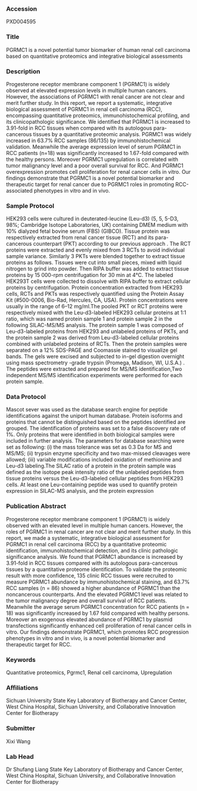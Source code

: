 ### Accession
PXD004595

### Title
PGRMC1 is a novel potential tumor biomarker of human renal cell carcinoma based on quantitative proteomics and integrative biological assessments

### Description
Progesterone receptor membrane component 1 (PGRMC1) is widely observed at elevated expression levels in multiple human cancers. However, the associations of PGRMC1 with renal cancer are not clear and merit further study. In this report, we report a systematic, integrative biological assessment of PGRMC1 in renal cell carcinoma (RCC), encompassing quantitative proteomics, immunohistochemical profiling, and its clinicopathologic significance. We identified that PGRMC1 is increased to 3.91-fold in RCC tissues when compared with its autologous para-cancerous tissues by a quantitative proteomic analysis. PGRMC1 was widely increased in 63.7% RCC samples (86/135) by immunohistochemical validation. Meanwhile the average expression level of serum PGRMC1 in RCC patients (n=18) was significantly increased to 1.67-fold compared with the healthy persons. Moreover PGRMC1 upregulation is correlated with tumor malignancy level and a poor overall survival for RCC. And PGRMC1 overexpression promotes cell proliferation for renal cancer cells in vitro. Our findings demonstrate that PGRMC1 is a novel potential biomarker and therapeutic target for renal cancer due to PGRMC1 roles in promoting RCC-associated phenotypes in vitro and in vivo.

### Sample Protocol
HEK293 cells were cultured in deuterated-leucine (Leu-d3) (5, 5, 5-D3, 98%; Cambridge Isotope Laboratories, UK) containing DMEM medium with 10% dialyzed fetal bovine serum (FBS) (GIBCO). Tissue protein was respectively extracted from renal cancer tissue (RCT) and its para-cancerous counterpart (PKT) according to our previous approach . The RCT proteins were extracted and evenly mixed from 3 RCTs to avoid individual sample variance. Similarly 3 PKTs were blended together to extract tissue proteins as follows. Tissues were cut into small pieces, mixed with liquid nitrogen to grind into powder. Then RIPA buffer was added to extract tissue proteins by 15 000-rpm centrifugation for 30 min at 4℃. The labeled HEK293T cells were collected to dissolve with RIPA buffer to extract cellular proteins by centrifugation. Protein concentration extracted from HEK293 cells, RCTs and PKTs was respectively quantified using the Protein Assay Kit (#500-0006, Bio-Rad, Hercules, CA, USA). Protein concentrations were usually in the range of 6–12 mg/ml.The pooled PKT or RCT proteins were respectively mixed with the Leu-d3-labeled HEK293 cellular proteins at 1:1 ratio, which was named protein sample 1 and protein sample 2 in the following SILAC-MS/MS analysis. The protein sample 1 was composed of Leu-d3-labeled proteins from HEK293 and unlabeled proteins of PKTs, and the protein sample 2 was derived from Leu-d3-labeled cellular proteins combined with unlabeled proteins of RCTs. Then the protein samples were separated on a 12% SDS-PAGE and Coomassie stained to visualize gel bands. The gels were excised and subjected to in-gel digestion overnight using mass spectrometry -grade trypsin (Promega, Madison, WI, U.S.A.) . The peptides were extracted and prepared for MS/MS identification,Two independent MS/MS identification experiments were performed for each protein sample.

### Data Protocol
Mascot sever was used as the database search engine for  peptide identifications against the uniport human database. Protein isoforms and proteins that cannot be distinguished based on the peptides identified are grouped. The identification of proteins was set to a false discovery rate of 1%. Only proteins that were identified in both biological samples were included in further analysis. The parameters for database searching were set as following: (i) the mass tolerance was set as 0.3 Da for MS and MS/MS; (ii) trypsin enzyme specificity and two max-missed cleavages were allowed; (iii) variable modifications included oxidation of methionine and Leu-d3 labeling.The SILAC ratio of a protein in the protein sample was defined as the isotope peak intensity ratio of the unlabeled peptides from tissue proteins versus the Leu-d3-labeled cellular peptides from HEK293 cells. At least one Leu-containing peptide was used to quantify protein expression in SILAC-MS analysis, and the protein expression

### Publication Abstract
Progesterone receptor membrane component 1 (PGRMC1) is widely observed with an elevated level in multiple human cancers. However, the roles of PGRMC1 in renal cancer are not clear and merit further study. In this report, we made a systematic, integrative biological assessment for PGRMC1 in renal cell carcinoma (RCC) by a quantitative proteomic identification, immunohistochemical detection, and its clinic pathologic significance analysis. We found that PGRMC1 abundance is increased by 3.91-fold in RCC tissues compared with its autologous para-cancerous tissues by a quantitative proteome identification. To validate the proteomic result with more confidence, 135 clinic RCC tissues were recruited to measure PGRMC1 abundance by immunohistochemical staining, and 63.7% RCC samples (n = 86) showed a higher abundance of PGRMC1 than the noncancerous counterparts. And the elevated PGRMC1 level was related to the tumor malignancy degree and overall survival of RCC patients. Meanwhile the average serum PGRMC1 concentration for RCC patients (n = 18) was significantly increased by 1.67 fold compared with healthy persons. Moreover an exogenous elevated abundance of PGRMC1 by plasmid transfections significantly enhanced cell proliferation of renal cancer cells in vitro. Our findings demonstrate PGRMC1, which promotes RCC progression phenotypes in vitro and in vivo, is a novel potential biomarker and therapeutic target for RCC.

### Keywords
Quantitative proteomics, Pgrmc1, Renal cell carcinoma, Upregulation

### Affiliations
Sichuan University
State Key Laboratory of Biotherapy and Cancer Center, West China Hospital, Sichuan University, and Collaborative Innovation Center for Biotherapy

### Submitter
Xixi Wang

### Lab Head
Dr Shufang Liang
State Key Laboratory of Biotherapy and Cancer Center, West China Hospital, Sichuan University, and Collaborative Innovation Center for Biotherapy


